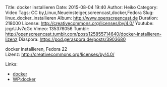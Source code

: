 Title: docker installieren
Date: 2015-08-04 19:40
Author: Heiko
Category: Video
Tags: CC by,Linux,Neueinsteiger,screencast,docker,Fedora
Slug: linux_docker_installieren
Album: http://www.openscreencast.de
Duration: 218000
License: http://creativecommons.org/licenses/by/4.0/
Youtube: jcgrUJv7qGc
Vimeo: 135376056
Tumblr: http://openscreencast.tumblr.com/post/125855714640/docker-installieren-lizenz
Diaspora: https://pod.geraspora.de/posts/3903680

docker installieren, Fedora 22  
Lizenz: <http://creativecommons.org/licenses/by/4.0/>

Links:

  * [docker](https://www.docker.com/ "Link zu docker.com/" )
  * [WP:docker](https://de.wikipedia.org/wiki/Docker_%28Software%29 "Link zu wikipedia.org" )

